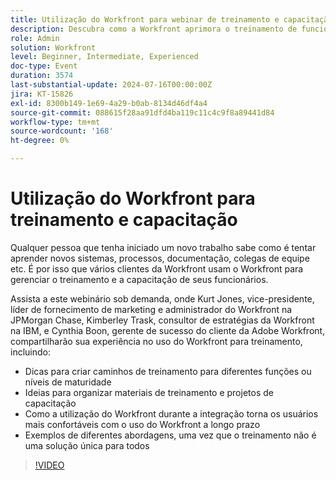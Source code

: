 ```yaml
---
title: Utilização do Workfront para webinar de treinamento e capacitação
description: Descubra como a Workfront aprimora o treinamento de funcionários em nosso webinário sob demanda. Obtenha insights dos especialistas do JPMorgan Chase, IBM e Adobe Workfront sobre como criar caminhos personalizados, organizar materiais e aproveitar o Workfront para uma integração eficaz e adoção de longo prazo.
role: Admin
solution: Workfront
level: Beginner, Intermediate, Experienced
doc-type: Event
duration: 3574
last-substantial-update: 2024-07-16T00:00:00Z
jira: KT-15826
exl-id: 8300b149-1e69-4a29-b0ab-8134d46df4a4
source-git-commit: 088615f28aa91dfd4ba119c11c4c9f8a89441d84
workflow-type: tm+mt
source-wordcount: '168'
ht-degree: 0%

---
```


# Utilização do Workfront para treinamento e capacitação

Qualquer pessoa que tenha iniciado um novo trabalho sabe como é tentar aprender novos sistemas, processos, documentação, colegas de equipe etc. É por isso que vários clientes da Workfront usam o Workfront para gerenciar o treinamento e a capacitação de seus funcionários.

Assista a este webinário sob demanda, onde Kurt Jones, vice-presidente, líder de fornecimento de marketing e administrador do Workfront na JPMorgan Chase, Kimberley Trask, consultor de estratégias da Workfront na IBM, e Cynthia Boon, gerente de sucesso do cliente da Adobe Workfront, compartilharão sua experiência no uso do Workfront para treinamento, incluindo:

* Dicas para criar caminhos de treinamento para diferentes funções ou níveis de maturidade
* Ideias para organizar materiais de treinamento e projetos de capacitação
* Como a utilização do Workfront durante a integração torna os usuários mais confortáveis com o uso do Workfront a longo prazo
* Exemplos de diferentes abordagens, uma vez que o treinamento não é uma solução única para todos

>[!VIDEO](https://video.tv.adobe.com/v/3431020/?learn=on)
